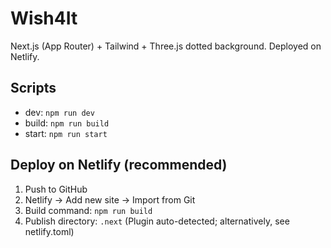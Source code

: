 # Wish4It
Next.js (App Router) + Tailwind + Three.js dotted background.
Deployed on Netlify.

## Scripts
- dev: `npm run dev`
- build: `npm run build`
- start: `npm run start`

## Deploy on Netlify (recommended)
1) Push to GitHub
2) Netlify → Add new site → Import from Git
3) Build command: `npm run build`
4) Publish directory: `.next`
(Plugin auto-detected; alternatively, see netlify.toml)
